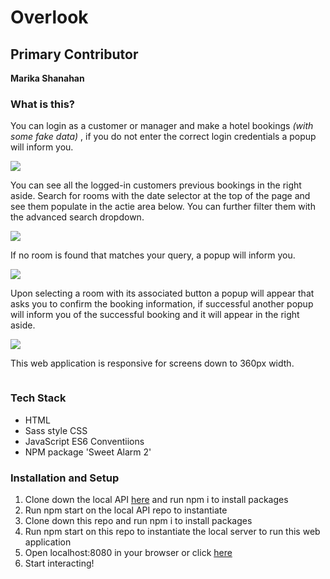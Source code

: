 # Overlook
## Primary Contributor

**Marika Shanahan**

### What is this?

You can login as a customer or manager and make a hotel bookings *(with some fake data)* , if you do not enter the correct login credentials a popup will inform you.

![](https://media.giphy.com/media/eZsOu0INraup8DER34/giphy.gif)

You can see all the logged-in customers previous bookings in the right aside. Search for rooms with the date selector at the top of the page and see them populate in the actie area below. You can further filter them with the advanced search dropdown.

![](https://media.giphy.com/media/mGZIoS1OvxIHl44nCn/giphy.gif)

If no room is found that matches your query, a popup will inform you.

![](https://media.giphy.com/media/Qz9TlDLykQvtYYos9B/giphy.gif)

Upon selecting a room with its associated button a popup will appear that asks you to confirm the booking information, if successful another popup will inform you of the successful booking and it will appear in the right aside.

![](https://media.giphy.com/media/Tl0el51KB21VeDDMBW/giphy.gif)

This web application is responsive for screens down to 360px width.

![]()


### Tech Stack

- HTML
- Sass style CSS
- JavaScript ES6 Conventiions
- NPM package 'Sweet Alarm 2'

### Installation and Setup

1. Clone down the local API [here]('https://github.com/turingschool-examples/overlook-api) and run npm i to install packages
2. Run npm start on the local API repo to instantiate
3. Clone down this repo and run npm i to install packages
4. Run npm start on this repo to instantiate the local server to run this web application
5. Open localhost:8080 in your browser or click [here](http://localhost:8080/)
6. Start interacting!
